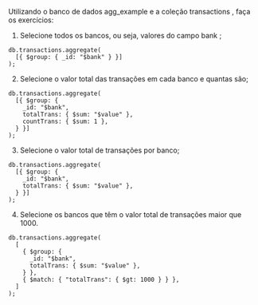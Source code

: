 Utilizando o banco de dados agg_example e a coleção transactions , faça os exercícios:

1. Selecione todos os bancos, ou seja, valores do campo bank ;
```
db.transactions.aggregate(
  [{ $group: { _id: "$bank" } }]
);
```

2. Selecione o valor total das transações em cada banco e quantas são;
```
db.transactions.aggregate(
  [{ $group: {
    _id: "$bank",
    totalTrans: { $sum: "$value" },
    countTrans: { $sum: 1 },
  } }]
);
```

3. Selecione o valor total de transações por banco;
```
db.transactions.aggregate(
  [{ $group: {
    _id: "$bank",
    totalTrans: { $sum: "$value" },
  } }]
);
```

4. Selecione os bancos que têm o valor total de transações maior que 1000.
```
db.transactions.aggregate(
  [
    { $group: {
      _id: "$bank",
      totalTrans: { $sum: "$value" },
    } },
    { $match: { "totalTrans": { $gt: 1000 } } },
  ]
);
```
